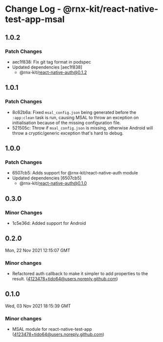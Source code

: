 # Change Log - @rnx-kit/react-native-test-app-msal

## 1.0.2

### Patch Changes

- aec1f838: Fix git tag format in podspec
- Updated dependencies [aec1f838]
  - @rnx-kit/react-native-auth@0.1.2

## 1.0.1

### Patch Changes

- 8c62b6a: Fixed `msal_config.json` being generated before the `:app:clean` task is run, causing MSAL to throw an exception on initialisation because of the missing configuration file.
- 521505c: Throw if `msal_config.json` is missing, otherwise Android will throw a cryptic/generic exception that's hard to debug.

## 1.0.0

### Patch Changes

- 6507cb5: Adds support for @rnx-kit/react-native-auth module
- Updated dependencies [6507cb5]
  - @rnx-kit/react-native-auth@0.1.0

## 0.3.0

### Minor Changes

- 1c5e36d: Added support for Android

## 0.2.0

Mon, 22 Nov 2021 12:15:07 GMT

### Minor changes

- Refactored auth callback to make it simpler to add properties to the result. (4123478+tido64@users.noreply.github.com)

## 0.1.0

Wed, 03 Nov 2021 18:15:39 GMT

### Minor changes

- MSAL module for react-native-test-app (4123478+tido64@users.noreply.github.com)
